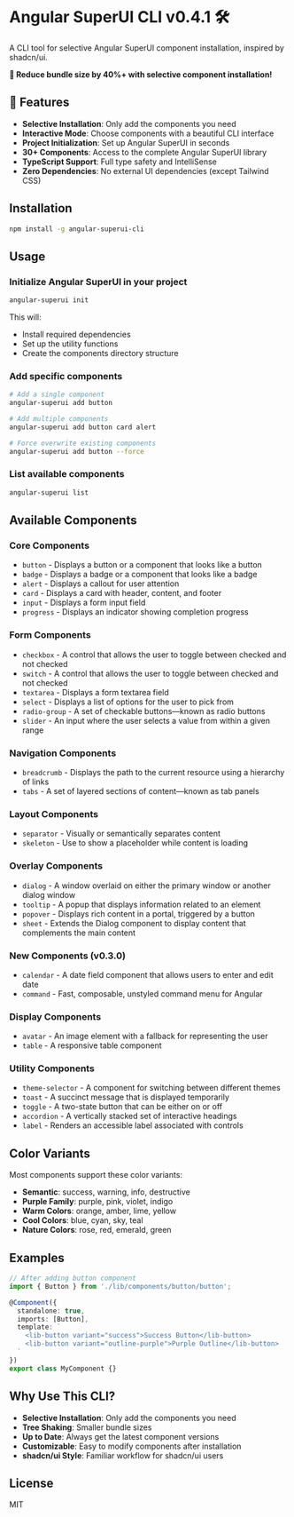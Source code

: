 # Angular SuperUI CLI v0.4.1 🛠️

A CLI tool for selective Angular SuperUI component installation, inspired by shadcn/ui.

**🎯 Reduce bundle size by 40%+ with selective component installation!**

## 🚀 Features

- **Selective Installation**: Only add the components you need
- **Interactive Mode**: Choose components with a beautiful CLI interface  
- **Project Initialization**: Set up Angular SuperUI in seconds
- **30+ Components**: Access to the complete Angular SuperUI library
- **TypeScript Support**: Full type safety and IntelliSense
- **Zero Dependencies**: No external UI dependencies (except Tailwind CSS)

## Installation

```bash
npm install -g angular-superui-cli
```

## Usage

### Initialize Angular SuperUI in your project

```bash
angular-superui init
```

This will:
- Install required dependencies
- Set up the utility functions
- Create the components directory structure

### Add specific components

```bash
# Add a single component
angular-superui add button

# Add multiple components
angular-superui add button card alert

# Force overwrite existing components
angular-superui add button --force
```

### List available components

```bash
angular-superui list
```

## Available Components

### Core Components
- `button` - Displays a button or a component that looks like a button
- `badge` - Displays a badge or a component that looks like a badge
- `alert` - Displays a callout for user attention
- `card` - Displays a card with header, content, and footer
- `input` - Displays a form input field
- `progress` - Displays an indicator showing completion progress

### Form Components
- `checkbox` - A control that allows the user to toggle between checked and not checked
- `switch` - A control that allows the user to toggle between checked and not checked
- `textarea` - Displays a form textarea field
- `select` - Displays a list of options for the user to pick from
- `radio-group` - A set of checkable buttons—known as radio buttons
- `slider` - An input where the user selects a value from within a given range

### Navigation Components
- `breadcrumb` - Displays the path to the current resource using a hierarchy of links
- `tabs` - A set of layered sections of content—known as tab panels

### Layout Components
- `separator` - Visually or semantically separates content
- `skeleton` - Use to show a placeholder while content is loading

### Overlay Components
- `dialog` - A window overlaid on either the primary window or another dialog window
- `tooltip` - A popup that displays information related to an element
- `popover` - Displays rich content in a portal, triggered by a button
- `sheet` - Extends the Dialog component to display content that complements the main content

### New Components (v0.3.0)
- `calendar` - A date field component that allows users to enter and edit date
- `command` - Fast, composable, unstyled command menu for Angular

### Display Components
- `avatar` - An image element with a fallback for representing the user
- `table` - A responsive table component

### Utility Components
- `theme-selector` - A component for switching between different themes
- `toast` - A succinct message that is displayed temporarily
- `toggle` - A two-state button that can be either on or off
- `accordion` - A vertically stacked set of interactive headings
- `label` - Renders an accessible label associated with controls

## Color Variants

Most components support these color variants:
- **Semantic**: success, warning, info, destructive
- **Purple Family**: purple, pink, violet, indigo
- **Warm Colors**: orange, amber, lime, yellow
- **Cool Colors**: blue, cyan, sky, teal
- **Nature Colors**: rose, red, emerald, green

## Examples

```typescript
// After adding button component
import { Button } from './lib/components/button/button';

@Component({
  standalone: true,
  imports: [Button],
  template: `
    <lib-button variant="success">Success Button</lib-button>
    <lib-button variant="outline-purple">Purple Outline</lib-button>
  `
})
export class MyComponent {}
```

## Why Use This CLI?

- **Selective Installation**: Only add the components you need
- **Tree Shaking**: Smaller bundle sizes
- **Up to Date**: Always get the latest component versions
- **Customizable**: Easy to modify components after installation
- **shadcn/ui Style**: Familiar workflow for shadcn/ui users

## License

MIT
